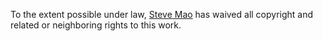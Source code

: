 To the extent possible under law, [Steve Mao](https://github.com/stevemao) has waived all copyright and related or neighboring rights to this work.
